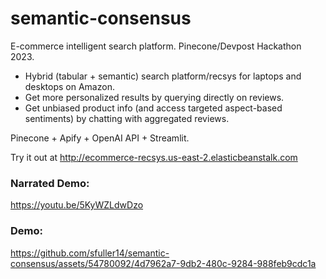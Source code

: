 # semantic-consensus
E-commerce intelligent search platform. Pinecone/Devpost Hackathon 2023.

* Hybrid (tabular + semantic) search platform/recsys for laptops and desktops on Amazon.
* Get more personalized results by querying directly on reviews. 
* Get unbiased product info (and access targeted aspect-based sentiments) by chatting with aggregated reviews.

Pinecone + Apify + OpenAI API + Streamlit.

Try it out at http://ecommerce-recsys.us-east-2.elasticbeanstalk.com

### Narrated Demo:
https://youtu.be/5KyWZLdwDzo

### Demo:
https://github.com/sfuller14/semantic-consensus/assets/54780092/4d7962a7-9db2-480c-9284-988feb9cdc1a

